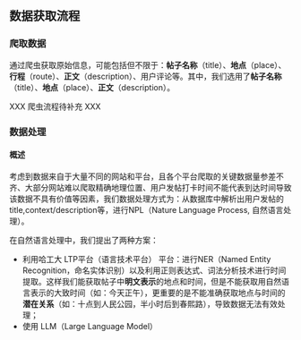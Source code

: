 ## 数据获取流程

### 爬取数据

通过爬虫获取原始信息，可能包括但不限于：**帖子名称**（title）、**地点**（place）、**行程**（route）、**正文**（description）、用户评论等。其中，我们选用了**帖子名称**（title）、**地点**（place）、**正文**（description）。

XXX 爬虫流程待补充 XXX

### 数据处理

#### 概述

考虑到数据来自于大量不同的网站和平台，且各个平台爬取的关键数据量参差不齐、大部分网站难以爬取精确地理位置、用户发帖打卡时间不能代表到达时间导致该数据不具有价值等因素，我们数据处理方式为：从数据库中解析出用户发帖的title,context/description等，进行NPL（Nature Language Process, 自然语言处理）。

在自然语言处理中，我们提出了两种方案：

- 利用哈工大 LTP平台（语言技术平台） 平台：进行NER（Named Entity Recognition，命名实体识别）以及利用正则表达式、词法分析技术进行时间提取。这样我们能获取帖子中**明文表示**的地点和时间，但是不能获取用自然语言表示的大致时间（如：今天正午），更重要的是不能准确获取地点与时间的**潜在关系**（如：十点到人民公园，半小时后到春熙路），导致数据无法有效处理；
- 使用 LLM（Large Language Model）